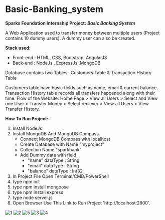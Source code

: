 # Basic-Banking_system

**Sparks Foundation Internship Project:** ***Basic Banking System***

A Web Application used to transfer money between multiple users (Project contains 10 dummy users). A dummy user can also be created.

**Stack used:**
- Front-end : HTML, CSS, Bootstrap, AngularJS
- Back-end : NodeJs , ExpressJs ,MongoDB

Database contains two Tables- Customers Table & Transaction History Table

Customers table have basic fields such as name, email & current balance.
Transaction History table records all transfers happened along with their time.
Flow of the Website: Home Page > View all Users > Select and View one User > Transfer Money > Select reciever > View all Users > View Transfer History.

**How To Run Project:-**

 1. Install NodeJs
 2. Install MongoDB And MongoDB Compass
    - Connect MongoDB Compass with localhost
    - Create Database with Name "myproject"
    - Collection Name "sparkbank"
    - Add Dummy data with field  
      - "name" dataType : String 
      - "email" dataType : String 
      - "balance" dataType : Int32
 3. In Project File Open Terminal/CMD/PowerShell
 4. type npm init
 5. type npm install mongoose
 6. type npm install express
 7. type node server.js
 8. Open Browser Use This Link to Run Project 'http://localhost:2800'.

![1](https://user-images.githubusercontent.com/50388943/115108780-eff6ca00-9f8f-11eb-8aac-b8147d9abb33.png)
![2](https://user-images.githubusercontent.com/50388943/115108781-f127f700-9f8f-11eb-98bf-44cccdf10a15.png)
![5](https://user-images.githubusercontent.com/50388943/115108785-f84f0500-9f8f-11eb-9d7a-4e5cfd269349.png)
![3](https://user-images.githubusercontent.com/50388943/115108792-000ea980-9f90-11eb-8dde-ad6c75e87ab3.png)
![4](https://user-images.githubusercontent.com/50388943/115108795-013fd680-9f90-11eb-80c6-37705874809b.png)
